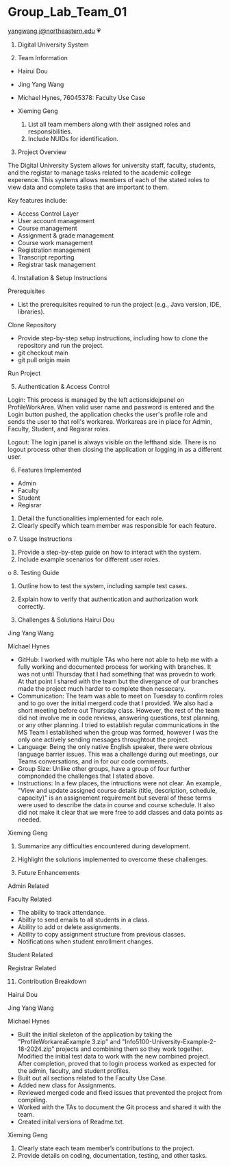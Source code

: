 # Group_Lab_Team_01
yangwang.j@northeastern.edu 💗

1. Digital University System


2. Team Information
- Hairui Dou
- Jing Yang Wang
- Michael Hynes, 76045378: Faculty Use Case
- Xieming Geng

  1. List all team members along with their assigned roles and responsibilities.
  2. Include NUIDs for identification.


3. Project Overview

The Digital University System allows for university staff, faculty, students, and the registar to manage tasks related to the academic college experence.  This systems allows members of each of the stated roles to view data and complete tasks that are important to them.

Key features include:
- Access Control Layer
- User account management
- Course management
- Assignment & grade management
- Course work management
- Registration management
- Transcript reporting
- Registrar task management


4. Installation & Setup Instructions

Prerequisites
- List the prerequisites required to run the project (e.g., Java version, IDE, libraries).
  
Clone Repository
- Provide step-by-step setup instructions, including how to clone the repository and
  run the project.
- git checkout main
- git pull origin main
  
Run Project


5. Authentication & Access Control

Login: This process is managed by the left actionsidejpanel on ProfileWorkArea.  When valid user name and password is entered and the Login button pushed, the application checks the user's profile role and sends the user to that roll's workarea. Workareas are in place for Admin, Faculty, Student, and Regisrar roles.

Logout: The login jpanel is always visible on the lefthand side.  There is no logout process other then closing the application or logging in as a different user.


6. Features Implemented
- Admin
- Faculty
- Student
- Regisrar

1. Detail the functionalities implemented for each role.
2. Clearly specify which team member was responsible for each feature.


o 7. Usage Instructions
1. Provide a step-by-step guide on how to interact with the system.
2. Include example scenarios for different user roles.


o 8. Testing Guide
1. Outline how to test the system, including sample test cases.
2. Explain how to verify that authentication and authorization work correctly.


9. Challenges & Solutions
Hairui Dou

Jing Yang Wang

Michael Hynes
- GitHub: I worked with multiple TAs who here not able to help me with a fully working and documented process for working with branches.  It was not until Thursday that I had something that was provedn to work.  At that point I shared with the team but the divergance of our branches made the project much harder to complete then nessecary.
- Communication: The team was able to meet on Tuesday to confirm roles and to go over the initial mergerd code that I provided.  We also had a short meeting before out Thursday class.  However, the rest of the team did not involve me in code reviews, answering questions, test planning, or any other planning.  I tried to establish regular communications in the MS Team I established when the group was formed, however I was the only one actively sending messages throughtout the project. 
- Language: Being the only native English speaker, there were obvious language barrier issues.  This was a challenge during out meetings, our Teams conversations, and in for our code comments.
- Group Size: Unlike other groups, have a group of four further compnonded the challenges that I stated above.
- Instructions: In a few places, the intructions were not clear.  An example, "View and update assigned course details (title, description, schedule, capacity)" is an assignement requirement but several of these terms were used to describe the data in course and course schedule.  It also did not make it clear that we were free to add classes and data points as needed.

Xieming Geng

1. Summarize any difficulties encountered during development.
2. Highlight the solutions implemented to overcome these challenges.


10. Future Enhancements

Admin Related

Faculty Related
  - The ability to track attendance.
  - Abiltiy to send emails to all students in a class.
  - Ability to add or delete assignments.
  - Ability to copy assignment structure from previous classes.
  - Notifications when student enrollment changes.

Student Related

Registrar Related


11. Contribution Breakdown

Hairui Dou

Jing Yang Wang

Michael Hynes
  - Built the initial skeleton of the application by taking the "ProfileWorkareaExample 3.zip" and "Info5100-University-Example-2-18-2024.zip" projects and combining them so they work together.  Modified the initial test data to work with the new combined project.  After completion, proved that to login process worked as expected for the admin, faculty, and student profiles.
  - Built out all sections related to the Faculty Use Case.
  - Added new class for Assignments.
  - Reviewed merged code and fixed issues that prevented the project from compiling.
  - Worked with the TAs to document the Git process and shared it with the team.
  - Created inital versions of Readme.txt.

Xieming Geng

1. Clearly state each team member’s contributions to the project.
2. Provide details on coding, documentation, testing, and other tasks.



